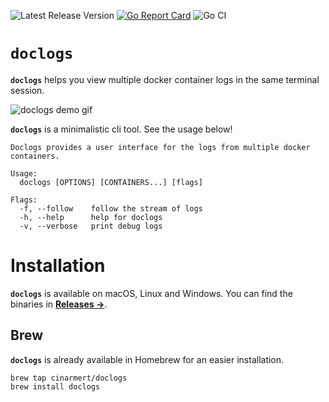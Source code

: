 ![Latest Release Version](https://img.shields.io/github/v/release/cinarmert/doclogs)
[![Go Report Card](https://goreportcard.com/badge/github.com/cinarmert/doclogs)](https://goreportcard.com/report/github.com/cinarmert/doclogs)
![Go CI](https://github.com/cinarmert/doclogs/workflows/Go%20CI/badge.svg)

# `doclogs`

**`doclogs`** helps you view multiple docker container logs in the same terminal session.

![doclogs demo gif](img/doclogs-demo.gif)

**`doclogs`** is a minimalistic cli tool. See the usage below!

```
Doclogs provides a user interface for the logs from multiple docker containers.

Usage:
  doclogs [OPTIONS] [CONTAINERS...] [flags]

Flags:
  -f, --follow    follow the stream of logs
  -h, --help      help for doclogs
  -v, --verbose   print debug logs
```

# Installation

**`doclogs`** is available on macOS, Linux and Windows. You can find the binaries in [**Releases &rarr;**](https://github.com/cinarmert/doclogs/releases).

## Brew

**`doclogs`** is already available in Homebrew for an easier installation.

```
brew tap cinarmert/doclogs
brew install doclogs
```